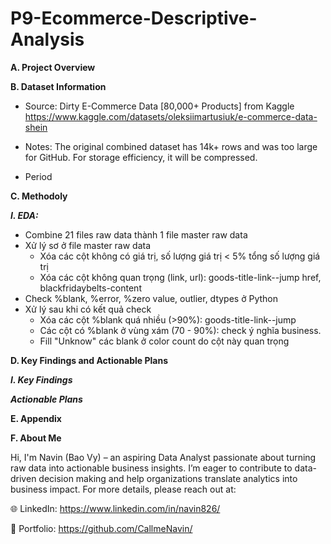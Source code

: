 # P9-Ecommerce-Descriptive-Analysis

**A. Project Overview**

**B. Dataset Information**

- Source: Dirty E-Commerce Data [80,000+ Products] from Kaggle
https://www.kaggle.com/datasets/oleksiimartusiuk/e-commerce-data-shein

- Notes: The original combined dataset has 14k+ rows and was too large for GitHub. For storage efficiency, it will be compressed.

- Period

**C. Methodoly**

_**I. EDA:**_
- Combine 21 files raw data thành 1 file master raw data
- Xử lý sơ ở file master raw data
  + Xóa các cột không có giá trị, số lượng giá trị < 5% tổng số lượng giá trị
  + Xóa các cột không quan trọng (link, url): goods-title-link--jump href, blackfridaybelts-content
- Check %blank, %error, %zero value, outlier, dtypes ở Python
- Xử lý sau khi có kết quả check
  + Xóa các cột %blank quá nhiều (>90%): goods-title-link--jump
  + Các cột có %blank ở vùng xám (70 - 90%): check ý nghĩa business.
  + Fill "Unknow" các blank ở color count do cột này quan trọng

**D. Key Findings and Actionable Plans**

_**I. Key Findings**_

_**Actionable Plans**_

**E. Appendix**

**F. About Me**

Hi, I'm Navin (Bao Vy) – an aspiring Data Analyst passionate about turning raw data into actionable business insights. I’m eager to contribute to data-driven decision making and help organizations translate analytics into business impact. For more details, please reach out at:

🌐 LinkedIn: https://www.linkedin.com/in/navin826/

📂 Portfolio: https://github.com/CallmeNavin/

